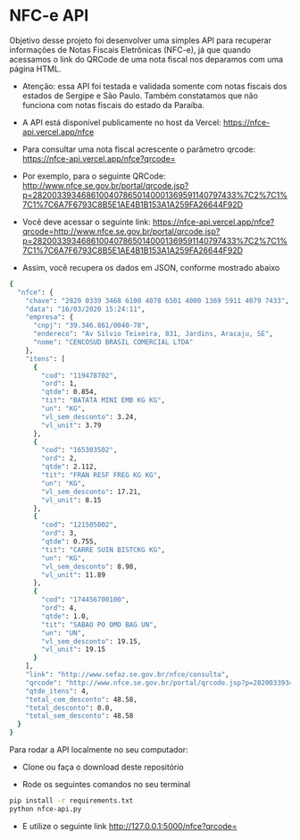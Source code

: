 # NFC-e API

Objetivo desse projeto foi desenvolver uma simples API para recuperar informações de Notas Fiscais Eletrônicas (NFC-e), já que quando acessamos o link do QRCode de uma nota fiscal nos deparamos com uma página HTML.

- Atenção: essa API foi testada e validada somente com notas fiscais dos estados de Sergipe e São Paulo. Também constatamos que não funciona com notas fiscais do estado da Paraíba.

- A API está disponível publicamente no host da Vercel: https://nfce-api.vercel.app/nfce

- Para consultar uma nota fiscal acrescente o parâmetro qrcode: https://nfce-api.vercel.app/nfce?qrcode=<link do qrcode>

- Por exemplo, para o seguinte QRCode: http://www.nfce.se.gov.br/portal/qrcode.jsp?p=28200339346861004078650140001369591140797433%7C2%7C1%7C1%7C6A7F6793C8B5E1AE4B1B153A1A259FA26644F92D

- Você deve acessar o seguinte link: https://nfce-api.vercel.app/nfce?qrcode=http://www.nfce.se.gov.br/portal/qrcode.jsp?p=28200339346861004078650140001369591140797433%7C2%7C1%7C1%7C6A7F6793C8B5E1AE4B1B153A1A259FA26644F92D

- Assim, você recupera os dados em JSON, conforme mostrado abaixo
```sh
{
  "nfce": {
    "chave": "2820 0339 3468 6100 4078 6501 4000 1369 5911 4079 7433", 
    "data": "16/03/2020 15:24:11", 
    "empresa": {
      "cnpj": "39.346.861/0040-78", 
      "endereco": "Av Silvio Teixeira, 831, Jardins, Aracaju, SE", 
      "nome": "CENCOSUD BRASIL COMERCIAL LTDA"
    }, 
    "itens": [
      {
        "cod": "119478702", 
        "ord": 1, 
        "qtde": 0.854, 
        "tit": "BATATA MINI EMB KG KG", 
        "un": "KG", 
        "vl_sem_desconto": 3.24, 
        "vl_unit": 3.79
      }, 
      {
        "cod": "165303502", 
        "ord": 2, 
        "qtde": 2.112, 
        "tit": "FRAN RESF FREG KG KG", 
        "un": "KG", 
        "vl_sem_desconto": 17.21, 
        "vl_unit": 8.15
      }, 
      {
        "cod": "121505002", 
        "ord": 3, 
        "qtde": 0.755, 
        "tit": "CARRE SUIN BISTCKG KG", 
        "un": "KG", 
        "vl_sem_desconto": 8.98, 
        "vl_unit": 11.89
      }, 
      {
        "cod": "174456700100", 
        "ord": 4, 
        "qtde": 1.0, 
        "tit": "SABAO PO OMO BAG UN", 
        "un": "UN", 
        "vl_sem_desconto": 19.15, 
        "vl_unit": 19.15
      }
    ], 
    "link": "http://www.sefaz.se.gov.br/nfce/consulta", 
    "qrcode": "http://www.nfce.se.gov.br/portal/qrcode.jsp?p=28200339346861004078650140001369591140797433|2|1|1|6A7F6793C8B5E1AE4B1B153A1A259FA26644F92D", 
    "qtde_itens": 4, 
    "total_com_desconto": 48.58, 
    "total_desconto": 0.0, 
    "total_sem_desconto": 48.58
  }
}
```

Para rodar a API localmente no seu computador:

- Clone ou faça o download deste repositório

- Rode os seguintes comandos no seu terminal 
```sh
pip install -r requirements.txt
python nfce-api.py 
```

- E utilize o seguinte link http://127.0.0.1:5000/nfce?qrcode=<link do qrcode>
